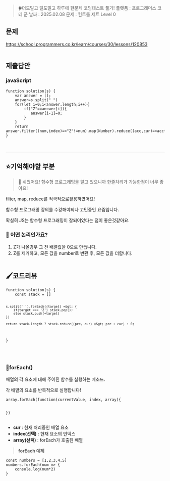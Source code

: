 <blockquote>
<p>🍀더도말고 덜도말고 하루에 한문제 코딩테스트 풀기!
플랫폼 : 프로그래머스
코테 푼 날짜 : 2025.02.08
문제 : 컨트롤 제트
Level 0</p>
</blockquote>
<h2 id="문제">문제</h2>
<p><a href="https://school.programmers.co.kr/learn/courses/30/lessons/120853">https://school.programmers.co.kr/learn/courses/30/lessons/120853</a></p>
<p><img alt="" src="https://velog.velcdn.com/images/happy7yong/post/cb7a5a51-69d5-468b-bc56-273c43c52f02/image.png" /></p>
<h2 id="제출답안">제출답안</h2>
<h3 id="javascript">javaScript</h3>
<pre><code class="language-jsx">function solution(s) {
    var answer = [];
    answer=s.split(&quot; &quot;)
    for(let i=0;i&lt;answer.length;i++){
        if(&quot;Z&quot;==answer[i]){
           answer[i-1]=0;
        }
    }
    return answer.filter((num,index)=&gt;&quot;Z&quot;!=num).map(Number).reduce((acc,cur)=&gt;acc+cur);
}</code></pre>
<br />
<hr />

<h2 id="⭐기억해야할-부분">⭐기억해야할 부분</h2>
<blockquote>
<p>🔵 쉬웠어요!
함수형 프로그래밍을 알고 있으니까 한줄처리가 가능한점이 너무 좋아요!</p>
</blockquote>
<p>filter, map, reduce를 적극적으로활용하였어요!</p>
<p>함수형 프로그래밍 강의를 수강해야되나 고민중인 요즘입니다.</p>
<p>확실히 JS는 함수형 프로그래밍이 잘되어있다는 점이 좋은것같아요.
<br /></p>
<h3 id="🔎-어떤-논리인가요"><strong>🔎 어떤 논리인가요?</strong></h3>
<ol>
<li>Z가 나올경우 그 전 배열값을 0으로 만듭니다.</li>
<li>Z를 제거하고, 모든 값을 number로 변환 후, 모든 값을 더합니다.<br />
<br />

</li>
</ol>
<h2 id="🖌️코드리뷰">🖌️코드리뷰</h2>
<pre><code class="language-jsx">function solution(s) {
    const stack = []

    s.split(' ').forEach((target) =&gt; {
        if(target === 'Z') stack.pop();
        else stack.push(+target)
    })

    return stack.length ? stack.reduce((pre, cur) =&gt; pre + cur) : 0;
}</code></pre>
<br />

<h3 id="🔎foreach"><strong>🔎</strong>forEach()</h3>
<p>배열의 각 요소에 대해 주어진 함수를 실행하는 메소드.</p>
<p>각 배열의 요소를 반복적으로 실행합니다!</p>
<pre><code class="language-jsx">array.forEach(function(currentValue, index, array){

})</code></pre>
<ul>
<li><strong>cur</strong> : 현재 처리중인 배열 요소</li>
<li><strong>index(선택)</strong> : 현재 요소의 인덱스</li>
<li><strong>array(선택)</strong> : forEach가 호출된 배열<br />

</li>
</ul>
<blockquote>
<p><strong>forEach 예제</strong></p>
</blockquote>
<pre><code class="language-jsx">const numbers = [1,2,3,4,5]
numbers.forEach(num =&gt; {
    console.log(num*2)
}</code></pre>
<blockquote>
</blockquote>